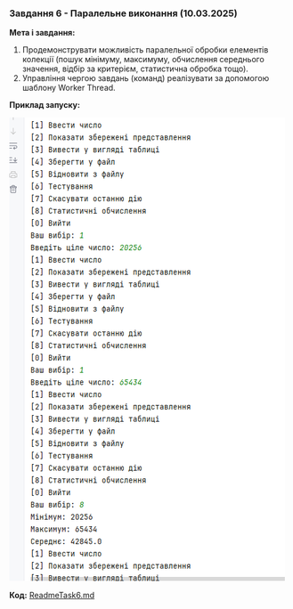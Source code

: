 ### Завдання 6 - Паралельне виконання (10.03.2025)

**Мета і завдання:**

1. Продемонструвати можливість паралельної обробки елементів колекції (пошук мінімуму, максимуму, обчислення середнього значення, відбір за критерієм, статистична обробка тощо).
2. Управління чергою завдань (команд) реалізувати за допомогою шаблону Worker Thread.

**Приклад запуску:**

![img.png](image/img.png)

**Код:** [ReadmeTask6.md](ReadmeTask6.md)